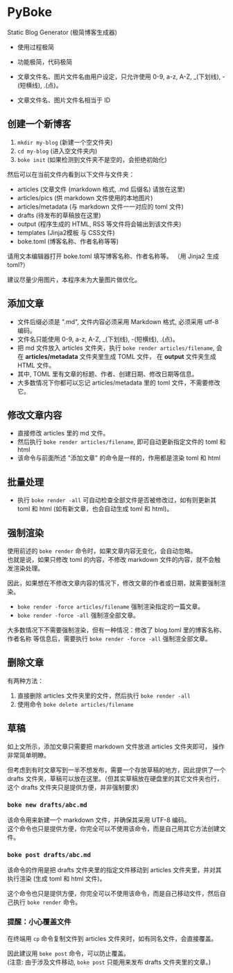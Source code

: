 # PyBoke

Static Blog Generator (极简博客生成器)

- 使用过程极简
- 功能极简，代码极简

- 文章文件名、图片文件名由用户设定，只允许使用 0-9, a-z, A-Z, _(下划线), -(短横线), .(点)。
- 文章文件名、图片文件名相当于 ID

## 创建一个新博客


1. `mkdir my-blog` (新建一个空文件夹)
2. `cd my-blog` (进入空文件夹内)
3. `boke init` (如果检测到文件夹不是空的，会拒绝初始化)

然后可以在当前文件内看到以下文件与文件夹：

- articles (文章文件 (markdown 格式, .md 后缀名) 请放在这里)
- articles/pics (供 markdown 文件使用的本地图片)
- articles/metadata (与 markdown 文件一一对应的 toml 文件)
- drafts (待发布的草稿放在这里)
- output (程序生成的 HTML, RSS 等文件将会输出到该文件夹)
- templates (Jinja2模板 与 CSS文件)
- boke.toml (博客名称、作者名称等等)

请用文本编辑器打开 boke.toml 填写博客名称、作者名称等。
（用 Jinja2 生成 toml?）

建议尽量少用图片，本程序未为大量图片做优化。

## 添加文章

- 文件后缀必须是 ".md", 文件内容必须采用 Markdown 格式, 必须采用 utf-8 编码。
- 文件名只能使用 0-9, a-z, A-Z, _(下划线), -(短横线), .(点)。
- 把 md 文件放入 articles 文件夹，执行 `boke render articles/filename`,
  会在 **articles/metadata** 文件夹里生成 TOML 文件，
  在 **output** 文件夹生成 HTML 文件。
- 其中, TOML 里有文章的标题、作者、创建日期、修改日期等信息。
- 大多数情况下你都可以忘记 articles/metadata 里的 toml 文件，不需要修改它。

## 修改文章内容

- 直接修改 articles 里的 md 文件。
- 然后执行 `boke render articles/filename`, 即可自动更新指定文件的 toml 和 html
- 该命令与前面所述 "添加文章" 的命令是一样的，作用都是渲染 toml 和 html

## 批量处理

- 执行 `boke render -all` 可自动检查全部文件是否被修改过，如有则更新其 toml 和 html
  (如有新文章，也会自动生成 toml 和 html)。

## 强制渲染

使用前述的 `boke render` 命令时，如果文章内容无变化，会自动忽略。  
也就是说，如果只修改 toml 的内容，不修改 markdown 文件的内容，就不会触发渲染处理。

因此，如果想在不修改文章内容的情况下，修改文章的作者或日期，就需要强制渲染。

- `boke render -force articles/filename` 强制渲染指定的一篇文章。
- `boke render -force -all` 强制渲全部文章。

大多数情况下不需要强制渲染，但有一种情况：修改了 blog.toml 里的博客名称、作者名称
等信息后，需要执行 `boke render -force -all` 强制渲全部文章。

## 删除文章

有两种方法：

1. 直接删除 articles 文件夹里的文件，然后执行 `boke render -all`
2. 使用命令 `boke delete articles/filename`

## 草稿

如上文所示，添加文章只需要把 markdown 文件放进 articles 文件夹即可，
操作非常简单明瞭。

但考虑到有时文章写到一半不想发布，需要一个存放草稿的地方，因此提供了一个
drafts 文件夹，草稿可以放在这里。（但其实草稿放在硬盘里的其它文件夹也行，
这个 drafts 文件夹只是提供方便，并非强制要求）

### `boke new drafts/abc.md`

该命令用来新建一个 markdown 文件，并确保其采用 UTF-8 编码。  
这个命令也只是提供方便，你完全可以不使用该命令，而是自己用其它方法创建文件。

### `boke post drafts/abc.md`

该命令的作用是把 drafts 文件夹里的指定文件移动到 articles 文件夹里，并对其执行渲染
(生成 toml 和 html 文件)。

这个命令也只是提供方便，你完全可以不使用该命令，而是自己移动文件，然后自己执行
`boke render` 命令。

### 提醒：小心覆盖文件

在终端用 `cp` 命令复制文件到 articles 文件夹时，如有同名文件，会直接覆盖。

因此建议用 `boke post` 命令，可以防止覆盖。  
(注意: 由于涉及文件移动, `boke post` 只能用来发布 drafts 文件夹里的文章。)
